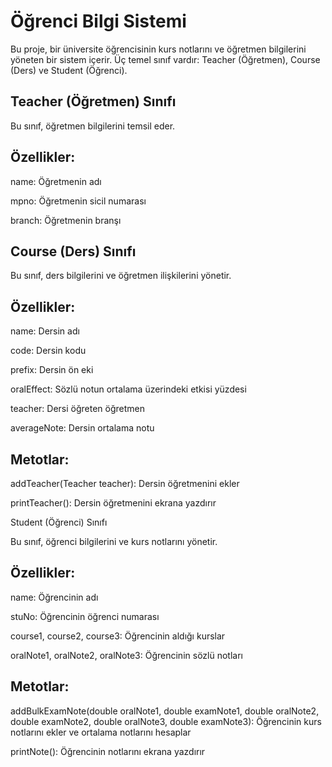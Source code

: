 # Öğrenci Bilgi Sistemi

Bu proje, bir üniversite öğrencisinin kurs notlarını ve öğretmen bilgilerini yöneten bir sistem içerir. Üç temel sınıf vardır: Teacher (Öğretmen), Course (Ders) ve Student (Öğrenci).

## Teacher (Öğretmen) Sınıfı

Bu sınıf, öğretmen bilgilerini temsil eder.

## Özellikler:

name: Öğretmenin adı

mpno: Öğretmenin sicil numarası

branch: Öğretmenin branşı

## Course (Ders) Sınıfı

Bu sınıf, ders bilgilerini ve öğretmen ilişkilerini yönetir.

## Özellikler:

name: Dersin adı

code: Dersin kodu

prefix: Dersin ön eki

oralEffect: Sözlü notun ortalama üzerindeki etkisi yüzdesi

teacher: Dersi öğreten öğretmen

averageNote: Dersin ortalama notu

## Metotlar:

addTeacher(Teacher teacher): Dersin öğretmenini ekler

printTeacher(): Dersin öğretmenini ekrana yazdırır

Student (Öğrenci) Sınıfı

Bu sınıf, öğrenci bilgilerini ve kurs notlarını yönetir.

## Özellikler:

name: Öğrencinin adı

stuNo: Öğrencinin öğrenci numarası

course1, course2, course3: Öğrencinin aldığı kurslar

oralNote1, oralNote2, oralNote3: Öğrencinin sözlü notları

## Metotlar:

addBulkExamNote(double oralNote1, double examNote1, double oralNote2, double examNote2, double oralNote3, double examNote3): Öğrencinin kurs notlarını ekler ve ortalama notlarını hesaplar

printNote(): Öğrencinin notlarını ekrana yazdırır

